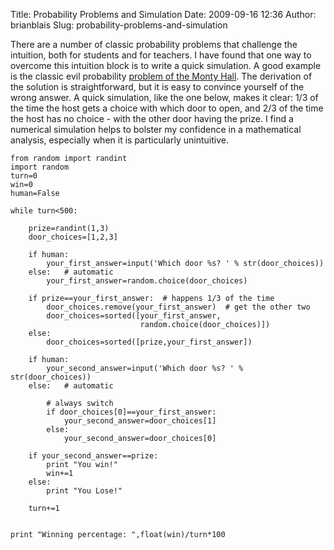 Title: Probability Problems and Simulation
Date: 2009-09-16 12:36
Author: brianblais
Slug: probability-problems-and-simulation

There are a number of classic probability problems that challenge the
intuition, both for students and for teachers. I have found that one way
to overcome this intuition block is to write a quick simulation. A good
example is the classic evil probability [problem of the Monty Hall][].
The derivation of the solution is straightforward, but it is easy to
convince yourself of the wrong answer. A quick simulation, like the one
below, makes it clear: 1/3 of the time the host gets a choice with which
door to open, and 2/3 of the time the host has no choice - with the
other door having the prize. I find a numerical simulation helps to
bolster my confidence in a mathematical analysis, especially when it is
particularly unintuitive.

    from random import randint
    import random
    turn=0
    win=0
    human=False

    while turn<500:
        
        prize=randint(1,3)
        door_choices=[1,2,3]
        
        if human:
            your_first_answer=input('Which door %s? ' % str(door_choices))
        else:   # automatic
            your_first_answer=random.choice(door_choices)
        
        if prize==your_first_answer:  # happens 1/3 of the time
            door_choices.remove(your_first_answer)  # get the other two
            door_choices=sorted([your_first_answer,
                                 random.choice(door_choices)])
        else:
            door_choices=sorted([prize,your_first_answer])

        if human:
            your_second_answer=input('Which door %s? ' % str(door_choices))
        else:   # automatic
        
            # always switch
            if door_choices[0]==your_first_answer:
                your_second_answer=door_choices[1]
            else:
                your_second_answer=door_choices[0]
            
        if your_second_answer==prize:
            print "You win!"
            win+=1
        else:
            print "You Lose!"
        
        turn+=1


    print "Winning percentage: ",float(win)/turn*100



[problem of the Monty Hall]: http://en.wikipedia.org/wiki/Monty_Hall_problem
